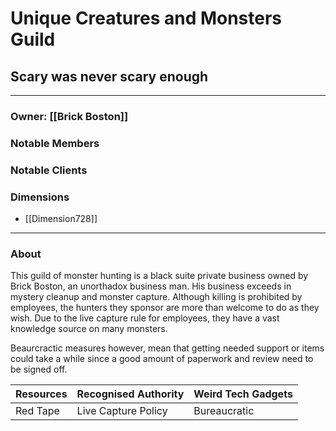# Unique Creatures and Monsters Guild
## Scary was never scary enough
---

### Owner: [[Brick Boston]]

### Notable Members

### Notable Clients

### Dimensions
- [[Dimension728]]
 --- 

### About
This guild of monster hunting is a black suite private business owned by Brick Boston, an unorthadox business man. His business exceeds in mystery cleanup and monster capture. Although killing is prohibited by employees, the hunters they sponsor are more than welcome to do as they wish. Due to the live capture rule for employees, they have a vast knowledge source on many monsters. 

Beaurcractic measures however, mean that getting needed support or items could take a while since a good amount of paperwork and review need to be signed off.

| Resources | Recognised Authority | Weird Tech Gadgets |
| --------- | -------------------- | ------------------ |
| Red Tape  | Live Capture Policy  | Bureaucratic       |



